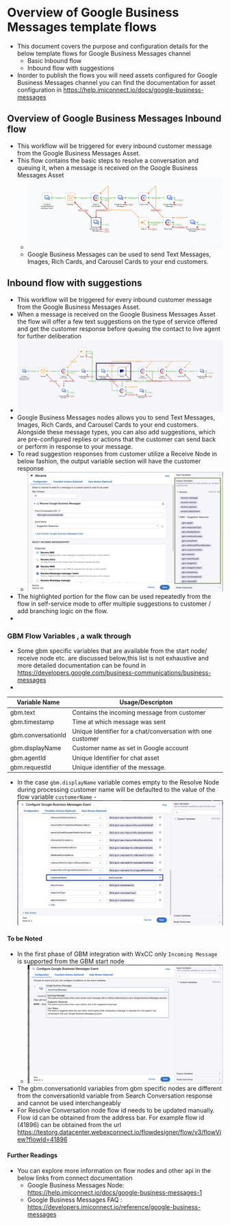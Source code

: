 # Overview of Google Business Messages template flows

- This document covers the purpose and configuration details for the below template flows for Google Business Messages channel
  - Basic Inbound flow
  - Inbound flow with suggestions
- Inorder to publish the flows you will need assets configured for Google Business Messages channel you can find the documentation for asset configuration in https://help.imiconnect.io/docs/google-business-messages

## Overview of Google Business Messages Inbound flow

- This workflow will be triggered for every inbound customer message from the Google Business Messages Asset.
- This flow contains the basic steps to resolve a conversation and queuing it, when a message is received on the Google Business Messages Asset 
  - ![GBMInboundFlow](../../../images/GBMInboundFlow.jpeg)
  - Google Business Messages can be used to send Text Messages, Images, Rich Cards, and Carousel Cards to your end customers.
## Inbound flow with suggestions

- This workflow will be triggered for every inbound customer message from the Google Business Messages Asset.
- When a message is received on the Google Business Messages Asset the flow will offer a few text suggestions on the type of service offered and get the customer response before queuing the contact to live agent for further deliberation
- ![SuggestionFlow](../../../images/GBMSuggestionFlow.jpeg)
- Google Business Messages nodes allows you to send Text Messages, Images, Rich Cards, and Carousel Cards to your end customers. Alongside these message types, you can also add suggestions, which are pre-configured replies or actions that the customer can send back or perform in response to your message.
- To read suggestion responses from customer utilize a Receive Node in below fashion, the output variable section will have the customer response
    - ![GBMReceiveNode](../../../images/GBMReceiveNode.jpeg)
- The highlighted portion for the flow can be used repeatedly from the flow in self-service mode to offer multiple suggestions to customer / add branching logic on the flow.
- 
### GBM Flow Variables , a walk through
  - Some  gbm specific variables that are available from the start node/ receive node etc. are discussed below,this list is not exhaustive and more detailed documentation can be found in https://developers.google.com/business-communications/business-messages
  -
|Variable Name  | Usage/Descripton  |
| ------------- | ------------- |
| gbm.text  | Contains the incoming message from customer  |
| gbm.timestamp  | Time at  which message was sent   |
| gbm.conversationId  | Unique Identifier for a chat/conversation with one customer  |
| gbm.displayName  | Customer name as set in Google account  |
| gbm.agentId  | Unique Identifier for chat asset  |
| gbm.requestId  | Unique identifier of the message.  |
  - In the case `gbm.displayName` variable comes empty to the Resolve Node during processing customer name will be defaulted to the value of the flow variable `customerName`
   -![GBMFlowDisplayName](../../../images/GBMFlowDisplayName.jpeg)


#### To be Noted 
- In the first phase of GBM integration with WxCC only `Incoming Message` is supported from the GBM start node 
  - ![GBMStartNode](../../../images/GBMStartNode.png)
- The gbm.conversationId variables from gbm specific nodes are different from the conversationId variable from Search Conversation response and cannot be used interchangeably
- For Resolve Conversation node flow id needs to be updated manually. Flow id can be obtained from the address bar. For example flow id (41896) can be obtained from the url https://testorg.datacenter.webexconnect.io/flowdesigner/flow/v3/flowView?flowId=41896

#### Further Readings
- You can explore more information on flow nodes and other api in the below links from connect documentation
  - Google Business Messages Node: https://help.imiconnect.io/docs/google-business-messages-1
  - Google Business Messages FAQ : https://developers.imiconnect.io/reference/google-business-messages